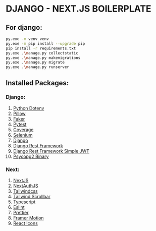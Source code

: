 # DJANGO - NEXT.JS BOILERPLATE

## For django:

```bash
py.exe -m venv venv
py.exe -m pip install --upgrade pip
pip install -r requirements.txt
py.exe .\manage.py collectstatic
py.exe .\manage.py makemigrations
py.exe .\manage.py migrate
py.exe .\manage.py runserver
```

## Installed Packages:

### Django:

1. [Python Dotenv](https://github.com/theskumar/python-dotenv)
2. [Pillow](https://pillow.readthedocs.io/en/stable/installation.html)
3. [Faker](https://faker.readthedocs.io/en/master/index.html)
4. [Pytest](https://pytest-django.readthedocs.io/en/latest/)
5. [Coverage](https://coverage.readthedocs.io/en/6.5.0/)
6. [Selenium](https://selenium-python.readthedocs.io/installation.html#introduction)
7. [Django](https://www.djangoproject.com/download/)
8. [Django Rest Framework](https://www.django-rest-framework.org/#installation)
9. [Django Rest Framework Simple JWT](https://django-rest-framework-simplejwt.readthedocs.io/en/latest/)
10. [Psycopg2 Binary](https://www.psycopg.org/docs/install.html#quick-install)

### Next:

1. [NextJS](https://nextjs.org/docs/getting-started/installation#automatic-installation)
2. [NextAuthJS](https://next-auth.js.org/getting-started/example)
3. [Tailwindcss](https://tailwindcss.com/docs/installation)
4. [Tailwind Scrollbar](https://adoxography.github.io/tailwind-scrollbar/getting-started)
5. [Typescript](https://www.typescriptlang.org/download)
6. [Eslint](https://eslint.org/docs/latest/use/command-line-interface#miscellaneous)
7. [Prettier](https://prettier.io/docs/en/install)
8. [Framer Motion](https://www.framer.com/motion/introduction/##installation)
9. [React Icons](https://react-icons.github.io/react-icons/)
